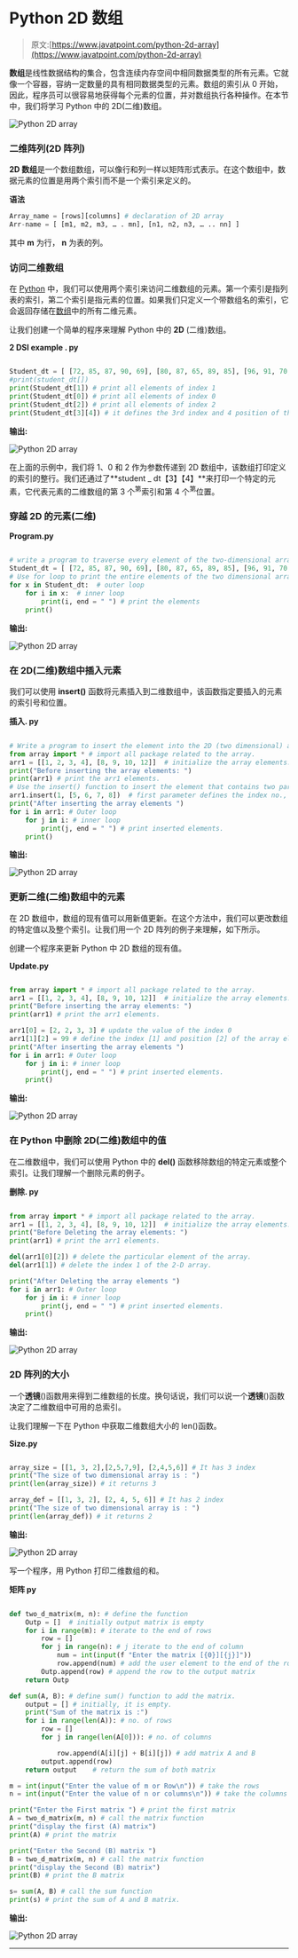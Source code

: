 # Python 2D 数组

> 原文:[https://www.javatpoint.com/python-2d-array](https://www.javatpoint.com/python-2d-array)

**数组**是线性数据结构的集合，包含连续内存空间中相同数据类型的所有元素。它就像一个容器，容纳一定数量的具有相同数据类型的元素。数组的索引从 0 开始，因此，程序员可以很容易地获得每个元素的位置，并对数组执行各种操作。在本节中，我们将学习 Python 中的 2D(二维)数组。

![Python 2D array](img/ee13fc5c888670fc554c5b9e17e0a0a2.png)

### 二维阵列(2D 阵列)

**2D 数组**是一个数组数组，可以像行和列一样以矩阵形式表示。在这个数组中，数据元素的位置是用两个索引而不是一个索引来定义的。

**语法**

```py
Array_name = [rows][columns] # declaration of 2D array
Arr-name = [ [m1, m2, m3, … . mn], [n1, n2, n3, … .. nn] ]

```

其中 **m** 为行， **n** 为表的列。

### 访问二维数组

在 [Python](https://www.javatpoint.com/python-tutorial) 中，我们可以使用两个索引来访问二维数组的元素。第一个索引是指列表的索引，第二个索引是指元素的位置。如果我们只定义一个带数组名的索引，它会返回存储在[数组](https://www.javatpoint.com/python-arrays)中的所有二维元素。

让我们创建一个简单的程序来理解 Python 中的 **2D** (二维)数组。

**2 DSI example . py**

```py

Student_dt = [ [72, 85, 87, 90, 69], [80, 87, 65, 89, 85], [96, 91, 70, 78, 97], [90, 93, 91, 90, 94], [57, 89, 82, 69, 60] ]
#print(student_dt[])
print(Student_dt[1]) # print all elements of index 1
print(Student_dt[0]) # print all elements of index 0
print(Student_dt[2]) # print all elements of index 2
print(Student_dt[3][4]) # it defines the 3rd index and 4 position of the data element.

```

**输出:**

![Python 2D array](img/bb118714a159d29bbb0b3c93250f74df.png)

在上面的示例中，我们将 1、0 和 2 作为参数传递到 2D 数组中，该数组打印定义的索引的整行。我们还通过了**student _ dt【3】【4】**来打印一个特定的元素，它代表元素的二维数组的第 3 个<sup>第</sup>索引和第 4 个<sup>第</sup>位置。

### 穿越 2D 的元素(二维)

**Program.py**

```py

# write a program to traverse every element of the two-dimensional array in Python.
Student_dt = [ [72, 85, 87, 90, 69], [80, 87, 65, 89, 85], [96, 91, 70, 78, 97], [90, 93, 91, 90, 94], [57, 89, 82, 69, 60] ]
# Use for loop to print the entire elements of the two dimensional array.
for x in Student_dt:  # outer loop
    for i in x:  # inner loop
        print(i, end = " ") # print the elements
    print()

```

**输出:**

![Python 2D array](img/79d2ed2a35cadc210676ec2f7199d897.png)

### 在 2D(二维)数组中插入元素

我们可以使用 **insert()** 函数将元素插入到二维数组中，该函数指定要插入的元素的索引号和位置。

**插入. py**

```py

# Write a program to insert the element into the 2D (two dimensional) array of Python.
from array import * # import all package related to the array.
arr1 = [[1, 2, 3, 4], [8, 9, 10, 12]]  # initialize the array elements.
print("Before inserting the array elements: ")
print(arr1) # print the arr1 elements.
# Use the insert() function to insert the element that contains two parameters.
arr1.insert(1, [5, 6, 7, 8])  # first parameter defines the index no., and second parameter defines the elements
print("After inserting the array elements ")
for i in arr1: # Outer loop
    for j in i: # inner loop
        print(j, end = " ") # print inserted elements.
    print()    

```

**输出:**

![Python 2D array](img/dfa083a6f1b29a0363c7b971c0f43dd8.png)

### 更新二维(二维)数组中的元素

在 2D 数组中，数组的现有值可以用新值更新。在这个方法中，我们可以更改数组的特定值以及整个索引。让我们用一个 2D 阵列的例子来理解，如下所示。

创建一个程序来更新 Python 中 2D 数组的现有值。

**Update.py**

```py

from array import * # import all package related to the array.
arr1 = [[1, 2, 3, 4], [8, 9, 10, 12]]  # initialize the array elements.
print("Before inserting the array elements: ")
print(arr1) # print the arr1 elements.

arr1[0] = [2, 2, 3, 3] # update the value of the index 0
arr1[1][2] = 99 # define the index [1] and position [2] of the array element to update the value.
print("After inserting the array elements ")
for i in arr1: # Outer loop
    for j in i: # inner loop
        print(j, end = " ") # print inserted elements.
    print() 

```

**输出:**

![Python 2D array](img/a62941851f6f3cddbe817287c85b161f.png)

### 在 Python 中删除 2D(二维)数组中的值

在二维数组中，我们可以使用 Python 中的 **del()** 函数移除数组的特定元素或整个索引。让我们理解一个删除元素的例子。

**删除. py**

```py

from array import * # import all package related to the array.
arr1 = [[1, 2, 3, 4], [8, 9, 10, 12]]  # initialize the array elements.
print("Before Deleting the array elements: ")
print(arr1) # print the arr1 elements.

del(arr1[0][2]) # delete the particular element of the array.
del(arr1[1]) # delete the index 1 of the 2-D array.

print("After Deleting the array elements ")
for i in arr1: # Outer loop
    for j in i: # inner loop
        print(j, end = " ") # print inserted elements.
    print()    

```

**输出:**

![Python 2D array](img/ce1a81c4e33de3c4a2b58769372a213c.png)

### 2D 阵列的大小

一个**透镜**()函数用来得到二维数组的长度。换句话说，我们可以说一个**透镜**()函数决定了二维数组中可用的总索引。

让我们理解一下在 Python 中获取二维数组大小的 len()函数。

**Size.py**

```py

array_size = [[1, 3, 2],[2,5,7,9], [2,4,5,6]] # It has 3 index
print("The size of two dimensional array is : ")
print(len(array_size)) # it returns 3 

array_def = [[1, 3, 2], [2, 4, 5, 6]] # It has 2 index
print("The size of two dimensional array is : ")
print(len(array_def)) # it returns 2

```

**输出:**

![Python 2D array](img/85f9334c15cf276157abc2058d7febcc.png)

写一个程序，用 Python 打印二维数组的和。

**矩阵 py**

```py

def two_d_matrix(m, n): # define the function
    Outp = []  # initially output matrix is empty
    for i in range(m): # iterate to the end of rows
        row = []
        for j in range(n): # j iterate to the end of column
            num = int(input(f "Enter the matrix [{0}][{j}]"))
            row.append(num) # add the user element to the end of the row
        Outp.append(row) # append the row to the output matrix
    return Outp    

def sum(A, B): # define sum() function to add the matrix.
    output = [] # initially, it is empty.
    print("Sum of the matrix is :")
    for i in range(len(A)): # no. of rows
        row = []
        for j in range(len(A[0])): # no. of columns

            row.append(A[i][j] + B[i][j]) # add matrix A and B
        output.append(row)
    return output    # return the sum of both matrix

m = int(input("Enter the value of m or Row\n")) # take the rows
n = int(input("Enter the value of n or columns\n")) # take the columns

print("Enter the First matrix ") # print the first matrix
A = two_d_matrix(m, n) # call the matrix function
print("display the first (A) matrix")
print(A) # print the matrix

print("Enter the Second (B) matrix ")
B = two_d_matrix(m, n) # call the matrix function
print("display the Second (B) matrix")
print(B) # print the B matrix

s= sum(A, B) # call the sum function
print(s) # print the sum of A and B matrix.

```

**输出:**

![Python 2D array](img/a3305cec03140c21dc190efcc21e163c.png)

* * *